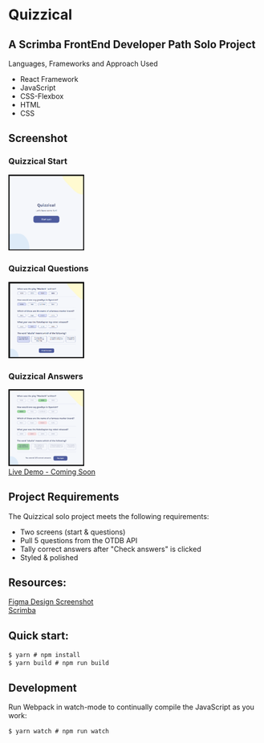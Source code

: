 # Quizzical

## A Scrimba FrontEnd Developer Path Solo Project
Languages, Frameworks and Approach Used
<ul>
<li>React Framework</li>
<li>JavaScript</li>
<li>CSS-Flexbox</li>
<li>HTML</li>
<li>CSS</li>
</ul>

## Screenshot
### Quizzical Start
<img src="https://github.com/famanakis/Scrimba/blob/main/m11-solo-Quizzical/src/assets/images/quizzical-start.png" width=30% height=30%><br>
### Quizzical Questions
<img src="https://github.com/famanakis/Scrimba/blob/main/m11-solo-Quizzical/src/assets/images/quizzical-questions.png" width=30% height=30%><br>
### Quizzical Answers
<img src="https://github.com/famanakis/Scrimba/blob/main/m11-solo-Quizzical/src/assets/images/quizzical-answers.png" width=30% height=30%><br>
[Live Demo - Coming Soon]()
 
## Project Requirements
 The Quizzical solo project meets the following requirements:
 <ul>
 <li>Two screens (start & questions)</li>
 <li>Pull 5 questions from the OTDB API</li>
 <li>Tally correct answers after "Check answers" is clicked</li>
<li>Styled & polished</li>
 </ul>
 
## Resources:
  [Figma Design Screenshot](https://github.com/famanakis/Scrimba/blob/main/m11-solo-Quizzical/src/assets/images/figma-design.png)<br>
 [Scrimba](https://scrimba.com/)



## Quick start:
```
$ yarn # npm install
$ yarn build # npm run build
````

## Development
Run Webpack in watch-mode to continually compile the JavaScript as you work:
```
$ yarn watch # npm run watch
```
